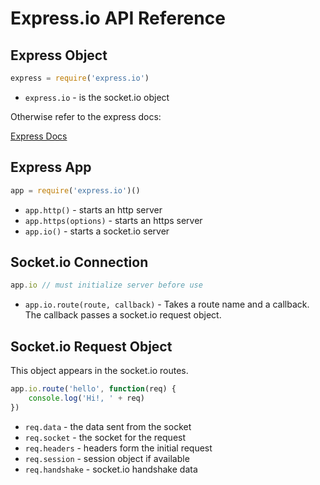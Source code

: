 
# Express.io API Reference

## Express Object

```js
express = require('express.io')
```
* `express.io` - is the socket.io object

Otherwise refer to the express docs:

[Express Docs](http://expressjs.com/api.html)

## Express App

```js
app = require('express.io')()
```

* `app.http()` - starts an http server
* `app.https(options)` - starts an https server
* `app.io()` - starts a socket.io server

## Socket.io Connection

```js
app.io // must initialize server before use
```

* `app.io.route(route, callback)` - Takes a route name and a callback.  The callback passes a socket.io request object.

## Socket.io Request Object

This object appears in the socket.io routes.

```js
app.io.route('hello', function(req) {
    console.log('Hi!, ' + req)
})
```

* `req.data` - the data sent from the socket
* `req.socket` - the socket for the request
* `req.headers` - headers form the initial request
* `req.session` - session object if available
* `req.handshake` - socket.io handshake data




